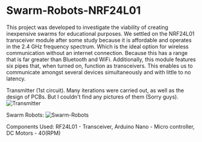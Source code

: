 # Swarm-Robots-NRF24L01
This project was developed to investigate the viability of creating inexpensive swarms for educational purposes. We settled on the NRF24L01 transceiver module after some study because it is affordable and operates in the 2.4 GHz frequency spectrum. Which is the ideal option for wireless communication without an internet connection. Because this has a range that is far greater than Bluetooth and WiFi. Additionally, this module features six pipes that, when turned on, function as transceivers. This enables us to communicate amongst several devices simultaneously and with little to no latency.

Transmitter (1st circuit). Many iterations were carried out, as well as the design of PCBs. But I couldn't find any pictures of them (Sorry guys).
![Transmitter](https://user-images.githubusercontent.com/75194490/210286645-44ff14bd-73fa-47b3-af60-80e699cda55c.jpg)

Swarm Robots:
![Swarm-Robots](https://user-images.githubusercontent.com/75194490/210286647-894e8da1-b762-490f-8ae4-1e84c761a5ab.jpg)

Components Used: RF24L01 - Transceiver, Arduino Nano - Micro controller, DC Motors - 40(RPM)
